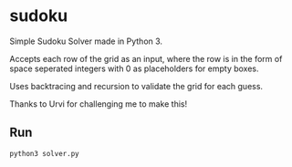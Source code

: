 # sudoku
Simple Sudoku Solver made in Python 3. 

Accepts each row of the grid as an input, where the row is in the form of space seperated integers with 0 as placeholders for empty boxes.

Uses backtracing and recursion to validate the grid for each guess.

Thanks to Urvi for challenging me to make this!

## Run
```python3 solver.py```
